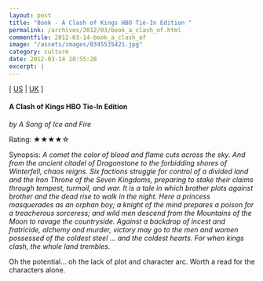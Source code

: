 ```yaml
---
layout: post
title: "Book - A Clash of Kings HBO Tie-In Edition "
permalink: /archives/2012/03/book_a_clash_of.html
commentfile: 2012-03-14-book_a_clash_of
image: "/assets/images/0345535421.jpg"
category: culture
date: 2012-03-14 20:55:28
excerpt: |
---
```


\[ [US](http://www.amazon.com/o/asin/0345535421) | [UK](http://www.amazon.co.uk/o/asin/0345535421) \]

#### A Clash of Kings HBO Tie-In Edition

<em>by A Song of Ice and Fire</em>

Rating: ★★★★☆

<div class="book_synopsis" markdown="1">
Synopsis: <em>A comet the color of blood and flame cuts across the sky. And from the ancient citadel of Dragonstone to the forbidding shores of Winterfell, chaos reigns. Six factions struggle for control of a divided land and the Iron Throne of the Seven Kingdoms, preparing to stake their claims through tempest, turmoil, and war. It is a tale in which brother plots against brother and the dead rise to walk in the night. Here a princess masquerades as an orphan boy; a knight of the mind prepares a poison for a treacherous sorceress; and wild men descend from the Mountains of the Moon to ravage the countryside. Against a backdrop of incest and fratricide, alchemy and murder, victory may go to the men and women possessed of the coldest steel ... and the coldest hearts. For when kings clash, the whole land trembles.</em>
</div>

Oh the potential... oh the lack of plot and character arc. Worth a read for the characters alone.
